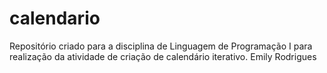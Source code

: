 # calendario
Repositório criado para a disciplina de Linguagem de Programação I para realização da atividade de criação de calendário iterativo.
Emily Rodrigues